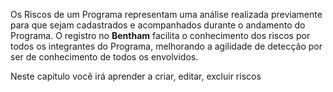 Os Riscos de um Programa representam uma análise realizada previamente para que sejam cadastrados e acompanhados durante o andamento do Programa.
O registro no <b>Bentham</b> facilita o conhecimento dos riscos por todos os integrantes do Programa, melhorando a agilidade de detecção por ser de conhecimento de todos os envolvidos.

Neste capitulo você irá aprender a criar, editar, excluir riscos